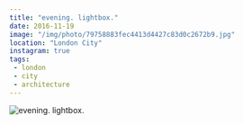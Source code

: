 ```yaml
---
title: "evening. lightbox."
date: 2016-11-19
image: "/img/photo/79758883fec4413d4427c83d0c2672b9.jpg"
location: "London City"
instagram: true
tags:
 - london
 - city
 - architecture
---
```


![evening. lightbox.](/img/photo/79758883fec4413d4427c83d0c2672b9.jpg)
